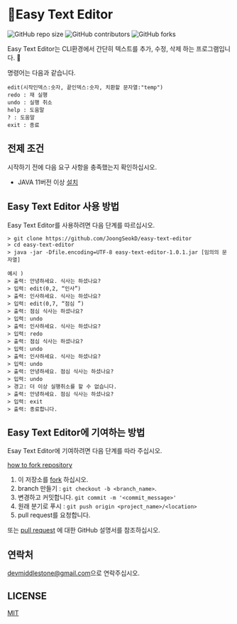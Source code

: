 # 📖Easy Text Editor

![GitHub repo size](https://img.shields.io/github/repo-size/JoongSeokD/easy-text-editor)
![GitHub contributors](https://img.shields.io/github/contributors/JoongSeokD/easy-text-editor)
![GitHub forks](https://img.shields.io/github/forks/JoongSeokD/easy-text-editor?style=social)

Easy Text Editor는 CLI환경에서 간단히 텍스트를 추가, 수정, 삭제 하는 프로그램입니다. 📖

명령어는 다음과 같습니다.
```
edit(시작인덱스:숫자, 끝인덱스:숫자, 치환할 문자열:"temp")
redo : 재 실행
undo : 실행 취소
help : 도움말
? : 도움말
exit : 종료
```


## 전제 조건
시작하기 전에 다음 요구 사항을 충족했는지 확인하십시오.
* JAVA 11버전 이상 [설치](https://www.oracle.com/kr/java/technologies/javase-jdk11-downloads.html)

## Easy Text Editor 사용 방법 

Easy Text Editor를 사용하려면 다음 단계를 따르십시오.

```
> git clone https://github.com/JoongSeokD/easy-text-editor
> cd easy-text-editor
> java -jar -Dfile.encoding=UTF-8 easy-text-editor-1.0.1.jar [임의의 문자열]

예시 )
> 출력: 안녕하세요. 식사는 하셨나요?
> 입력: edit(0,2, “인사”)
> 출력: 인사하세요. 식사는 하셨나요?
> 입력: edit(0,7, “점심 ”)
> 출력: 점심 식사는 하셨나요?
> 입력: undo
> 출력: 인사하세요. 식사는 하셨나요?
> 입력: redo
> 출력: 점심 식사는 하셨나요?
> 입력: undo
> 출력: 인사하세요. 식사는 하셨나요?
> 입력: undo
> 출력: 안녕하세요. 점심 식사는 하셨나요?
> 입력: undo
> 경고: 더 이상 실행취소를 할 수 없습니다.
> 출력: 안녕하세요. 점심 식사는 하셨나요?
> 입력: exit
> 출력: 종료합니다.
```


## Easy Text Editor에 기여하는 방법 
Esay Text Editor에 기여하려면 다음 단계를 따라 주십시오.

[how to fork repository](https://data-make.tistory.com/228)

1. 이 저장소를 [fork](https://github.com/JoongSeokD/easy-text-editor/fork) 하십시오.
2. branch 만들기 : `git checkout -b <branch_name>`.
3. 변경하고 커밋합니다. `git commit -m '<commit_message>'`
4. 원래 분기로 푸시 : `git push origin <project_name>/<location>`
5. pull request를 요청합니다.

또는 [pull request](https://help.github.com/en/github/collaborating-with-issues-and-pull-requests/creating-a-pull-request) 에 대한 GitHub 설명서를 참조하십시오. 




## 연락처

[devmiddlestone@gmail.com](mailto:devmiddlestone@gmail.com)으로 연락주십시오.

## LICENSE

[MIT](https://github.com/all-contributors/all-contributors/blob/master/LICENSE)
